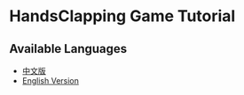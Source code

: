 # HandsClapping Game Tutorial

## Available Languages

- [中文版](/assets/TUTORIAL_zh.md)
- [English Version](/assets/TUTORIAL_en.md)
